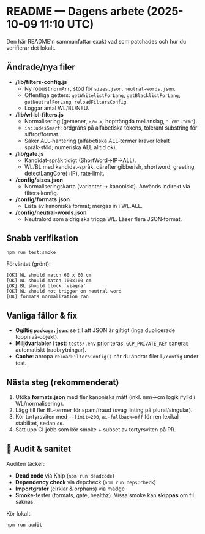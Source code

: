 # README — Dagens arbete (2025-10-09 11:10 UTC)

Den här README'n sammanfattar exakt vad som patchades och hur du verifierar det lokalt.

## Ändrade/nya filer
- **/lib/filters-config.js**
  - Ny robust `normArr`, stöd för `sizes.json`, `neutral-words.json`.
  - Offentliga getters: `getWhitelistForLang`, `getBlacklistForLang`, `getNeutralForLang`, `reloadFiltersConfig`.
  - Loggar antal WL/BL/NEU.
- **/lib/wl-bl-filters.js**
  - Normalisering (gemener, `×/✕→x`, hopträngda mellanslag, `" cm"→"cm"`).
  - `includesSmart`: ordgräns på alfabetiska tokens, tolerant substring för siffror/format.
  - Säker ALL‑hantering (alfabetiska ALL‑termer kräver lokalt språk‑stöd; numeriska ALL alltid ok).
- **/lib/gate.js**
  - Kandidat‑språk tidigt (ShortWord→IP→ALL).
  - WL/BL med kandidat‑språk, därefter gibberish, shortword, greeting, detectLangCore(+IP), rate‑limit.
- **/config/sizes.json**
  - Normaliseringskarta (varianter → kanoniskt). Används indirekt via filters‑konfig.
- **/config/formats.json**
  - Lista av kanoniska format; mergas in i WL.ALL.
- **/config/neutral-words.json**
  - Neutralord som aldrig ska trigga WL. Läser flera JSON‑format.

## Snabb verifikation
```powershell
npm run test:smoke
```
Förväntat (grönt):
```
[OK] WL should match 60 x 60 cm
[OK] WL should match 100x100 cm
[OK] BL should block 'viagra'
[OK] WL should not trigger on neutral word
[OK] formats normalization ran
```

## Vanliga fällor & fix
- **Ogiltig `package.json`**: se till att JSON är giltigt (inga duplicerade toppnivå‑objekt).
- **Miljövariabler i test**: `tests/.env` prioriteras. `GCP_PRIVATE_KEY` saneras automatiskt (radbrytningar).
- **Cache**: anropa `reloadFiltersConfig()` när du ändrar filer i `/config` under test.

## Nästa steg (rekommenderat)
1. Utöka **formats.json** med fler kanoniska mått (inkl. mm→cm logik ifylld i WL/normalisering).
2. Lägg till fler BL‑termer för spam/fraud (svag linting på plural/singular).
3. Kör tortyrsviten med `--limit=200`, `ai-fallback=off` för ren lexikal stabilitet, sedan `on`.
4. Sätt upp CI‑jobb som kör smoke + subset av tortyrsviten på PR.
## 🔎 Audit & sanitet

Auditen täcker:
- **Dead code** via Knip (`npm run deadcode`)
- **Dependency check** via depcheck (`npm run deps:check`)
- **Importgrafer** (cirklar & orphans) via madge
- **Smoke**-tester (formats, gate, healthz). Vissa smoke kan **skippas** om fil saknas.

Kör lokalt:
```bash
npm run audit
